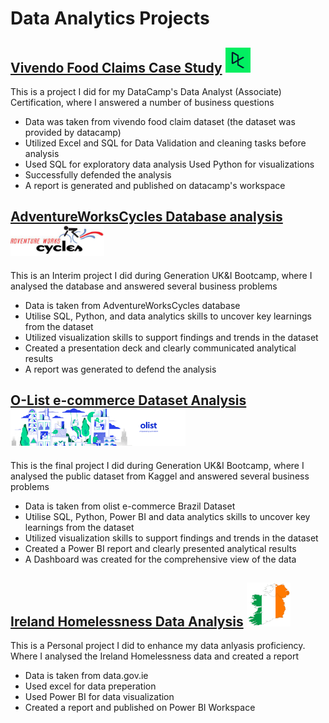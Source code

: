 # Data Analytics Projects


## [Vivendo Food Claims Case Study](https://sadaftariq.github.io/Vivendo-Food-Claims/) <img src="DataCamp.png" alt="DataCamp" width="40" height="40"/>

This is a project I did for my DataCamp's Data Analyst (Associate) Certification, where I answered a number of business questions

- Data was taken from vivendo food claim dataset (the dataset was provided by datacamp)
- Utilized Excel and SQL for Data Validation and cleaning tasks before analysis
- Used SQL for exploratory data analysis Used Python for visualizations
- Successfully defended the analysis
- A report is generated and published on datacamp's workspace


## [AdventureWorksCycles Database analysis]( https://sadaftariq.github.io/Adventure-Works-Cycles/)  <img src="AWC.png" alt="AdventureWorksCycle" width="150" height="50"/>

This is an Interim project I did during Generation UK&I Bootcamp, where I analysed the database and answered several business problems

- Data is taken from AdventureWorksCycles database
- Utilise SQL, Python, and data analytics skills to uncover key learnings from the dataset
- Utilized visualization skills to support findings and trends in the dataset
- Created a presentation deck and clearly communicated analytical results
- A report was generated to defend the analysis

## [O-List e-commerce Dataset Analysis]( https://sadaftariq.github.io/Final_Project/)  <img src="dataset-cover.png" alt="AdventureWorksCycle" width="280" height="60"/>

This is the final project I did during Generation UK&I Bootcamp, where I analysed the public dataset from Kaggel and answered several business problems

- Data is taken from olist e-commerce Brazil Dataset
- Utilise SQL, Python, Power BI and data analytics skills to uncover key learnings from the dataset
- Utilized visualization skills to support findings and trends in the dataset
- Created a Power BI report and clearly presented analytical results
- A Dashboard was created for the comprehensive view of the data

## [Ireland Homelessness Data Analysis](https://sadaftariq.github.io/HomelessnessIreland/) <img src="Map5.png" alt="Map" width="70" height="70"/> 

This is a Personal project I did to enhance my data anlyasis proficiency. Where I analysed the Ireland Homelessness data and created a report

- Data is taken from data.gov.ie
- Used excel for data preperation
- Used Power BI for data visualization 
- Created a report and published on Power BI Workspace

